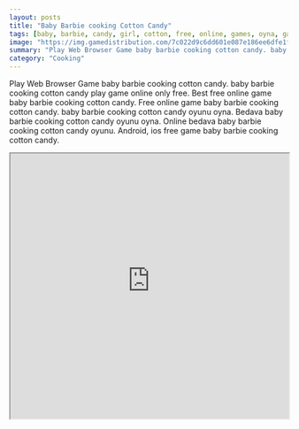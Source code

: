 ```yaml
---
layout: posts
title: "Baby Barbie cooking Cotton Candy"
tags: [baby, barbie, candy, girl, cotton, free, online, games, oyna, game, free, games, play, play, games]
image: "https://img.gamedistribution.com/7c022d9c6dd601e087e186ee6dfe1fc7.jpg"
summary: "Play Web Browser Game baby barbie cooking cotton candy. baby barbie cooking cotton candy play game online only free. Best free online game baby barbie cooking cotton candy. Free online game baby barbie cooking cotton candy. baby barbie cooking cotton candy oyunu oyna. Bedava baby barbie cooking cotton candy oyunu oyna. Online bedava baby barbie cooking cotton candy oyunu. Android, ios free game baby barbie cooking cotton candy."
category: "Cooking"
---
```


Play Web Browser Game baby barbie cooking cotton candy. baby barbie cooking cotton candy play game online only free. Best free online game baby barbie cooking cotton candy. Free online game baby barbie cooking cotton candy. baby barbie cooking cotton candy oyunu oyna. Bedava baby barbie cooking cotton candy oyunu oyna. Online bedava baby barbie cooking cotton candy oyunu. Android, ios free game baby barbie cooking cotton candy.

<iframe width="100%" height="480px;" src="https://flash.gamedistribution.com?game=7c022d9c6dd601e087e186ee6dfe1fc7"></iframe>